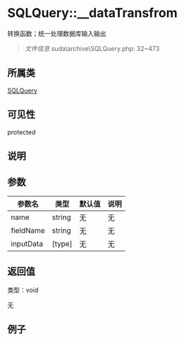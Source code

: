 # SQLQuery::__dataTransfrom

转换函数；统一处理数据库输入输出

> *文件信息* suda\archive\SQLQuery.php: 32~473

## 所属类 

[SQLQuery](../SQLQuery.md)

## 可见性

 protected 

## 说明




## 参数


| 参数名 | 类型 | 默认值 | 说明 |
|--------|-----|-------|-------|
| name |  string | 无 | 无 |
| fieldName |  string | 无 | 无 |
| inputData |  [type] | 无 | 无 |



## 返回值

类型：void

无



## 例子

